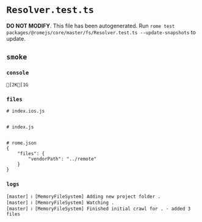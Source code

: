 # `Resolver.test.ts`

**DO NOT MODIFY**. This file has been autogenerated. Run `rome test packages/@romejs/core/master/fs/Resolver.test.ts --update-snapshots` to update.

## `smoke`

### `console`

```
[2K[1G
```

### `files`

```
# index.ios.js


# index.js


# rome.json
{
	"files": {
		"vendorPath": "../remote"
	}
}

```

### `logs`

```
[master] ℹ [MemoryFileSystem] Adding new project folder .
[master] ℹ [MemoryFileSystem] Watching .
[master] ℹ [MemoryFileSystem] Finished initial crawl for . - added 3 files

```
